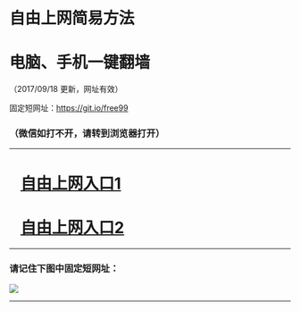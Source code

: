 ﻿# 自由上网简易方法

# 电脑、手机一键翻墙

（2017/09/18 更新，网址有效）

固定短网址：https://git.io/free99

### （微信如打不开，请转到浏览器打开）


***





# &nbsp;&nbsp; <a href="http://ft76856349.fwq-tz1005.info/fwqtz01.html?t=091800131357 " target="_blank">自由上网入口1</a>
# &nbsp;&nbsp; <a href="http://ft2994116421.fwq-tz1006.info/fwqtz02.html?t=09180014452 " target="_blank">自由上网入口2</a>
***

### 请记住下图中固定短网址：

<img src="https://s3-us-west-2.amazonaws.com/fwq-1001/yjfq-20170905okok.png" /> 


***

